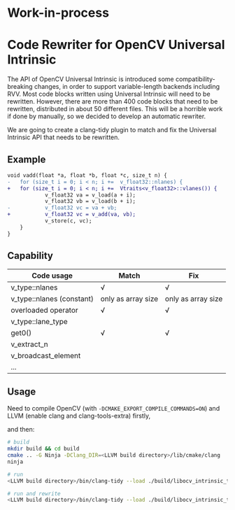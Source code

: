 # Work-in-process

# Code Rewriter for OpenCV Universal Intrinsic

The API of OpenCV Universal Intrinsic is introduced some compatibility-breaking changes, in order to support variable-length backends including RVV. Most code blocks written using Universal Intrinsic will need to be rewritten. However, there are more than 400 code blocks that need to be rewritten, distributed in about 50 different files. This will be a horrible work if done by manually, so we decided to develop an automatic rewriter.

We are going to create a clang-tidy plugin to match and fix the Universal Intrinsic API that needs to be rewritten.

## Example

```diff
void vadd(float *a, float *b, float *c, size_t n) {
-   for (size_t i = 0; i < n; i +=  v_float32::nlanes) {
+   for (size_t i = 0; i < n; i +=  Vtraits<v_float32>::vlanes()) {
            v_float32 va = v_load(a + i);
            v_float32 vb = v_load(b + i);
-           v_float32 vc = va + vb;
+           v_float32 vc = v_add(va, vb);
            v_store(c, vc);
    }
}
```

## Capability

| Code usage             | Match              | Fix                |
| ---------------------- | ------------------ | ------------------ |
| v_type::nlanes            | √                  | √                  |
| v_type::nlanes (constant) | only as array size | only as array size |
| overloaded operator    | √                  | √                  |
| v_type::lane_type      |                    |                    |
| get0()                 | √                  | √                  |
| v_extract_n            |                    |                    |
| v_broadcast_element    |                    |                    |
| ...                    |                    |                    |



## Usage

Need to compile OpenCV (with `-DCMAKE_EXPORT_COMPILE_COMMANDS=ON`) and LLVM (enable clang and clang-tools-extra) firstly,

and then:

```bash
# build
mkdir build && cd build
cmake .. -G Ninja -DClang_DIR=<LLVM build directory>/lib/cmake/clang
ninja

# run
<LLVM build directory>/bin/clang-tidy --load ./build/libocv_intrinsic_tidy.so '--checks=-*,nlanes-check' -p <OpenCV build directory> ../examples/nlanes.cpp

# run and rewrite
<LLVM build directory>/bin/clang-tidy --load ./build/libocv_intrinsic_tidy.so '--checks=-*,nlanes-check' -p <OpenCV build directory> ../examples/nlanes.cpp -fix
```
